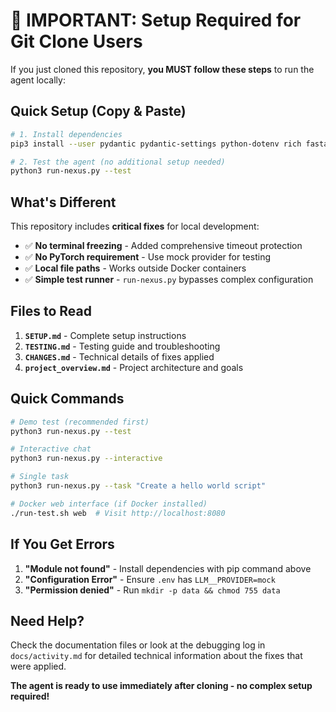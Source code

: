 # 🚨 IMPORTANT: Setup Required for Git Clone Users

If you just cloned this repository, **you MUST follow these steps** to run the agent locally:

## Quick Setup (Copy & Paste)

```bash
# 1. Install dependencies
pip3 install --user pydantic pydantic-settings python-dotenv rich fastapi uvicorn aiohttp selenium webdriver-manager PyYAML cryptography validators structlog psutil json5 aiofiles

# 2. Test the agent (no additional setup needed)
python3 run-nexus.py --test
```

## What's Different

This repository includes **critical fixes** for local development:

- ✅ **No terminal freezing** - Added comprehensive timeout protection
- ✅ **No PyTorch requirement** - Use mock provider for testing  
- ✅ **Local file paths** - Works outside Docker containers
- ✅ **Simple test runner** - `run-nexus.py` bypasses complex configuration

## Files to Read

1. **`SETUP.md`** - Complete setup instructions
2. **`TESTING.md`** - Testing guide and troubleshooting
3. **`CHANGES.md`** - Technical details of fixes applied
4. **`project_overview.md`** - Project architecture and goals

## Quick Commands

```bash
# Demo test (recommended first)
python3 run-nexus.py --test

# Interactive chat
python3 run-nexus.py --interactive  

# Single task
python3 run-nexus.py --task "Create a hello world script"

# Docker web interface (if Docker installed)
./run-test.sh web  # Visit http://localhost:8080
```

## If You Get Errors

1. **"Module not found"** - Install dependencies with pip command above
2. **"Configuration Error"** - Ensure `.env` has `LLM__PROVIDER=mock`
3. **"Permission denied"** - Run `mkdir -p data && chmod 755 data`

## Need Help?

Check the documentation files or look at the debugging log in `docs/activity.md` for detailed technical information about the fixes that were applied.

**The agent is ready to use immediately after cloning - no complex setup required!**